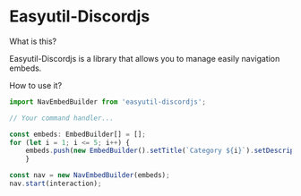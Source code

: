 # Easyutil-Discordjs

What is this?

Easyutil-Discordjs is a library that allows you to manage easily navigation embeds.

How to use it?

```typescript
import NavEmbedBuilder from 'easyutil-discordjs';

// Your command handler...

const embeds: EmbedBuilder[] = [];
for (let i = 1; i <= 5; i++) {
	embeds.push(new EmbedBuilder().setTitle(`Category ${i}`).setDescription("Description"));
	}

const nav = new NavEmbedBuilder(embeds);
nav.start(interaction);
```
